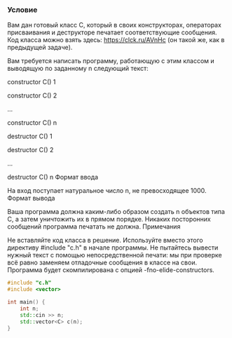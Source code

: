 ### Условие


Вам дан готовый класс C, который в своих конструкторах, операторах присваивания и деструкторе печатает соответствующие сообщения. Код класса можно взять здесь: https://clck.ru/AVnHc (он такой же, как в предыдущей задаче).

Вам требуется написать программу, работающую с этим классом и выводящую по заданному n следующий текст:

constructor C() 1

constructor C() 2

...

constructor C() n

destructor C() 1

destructor C() 2

...

destructor C() n
Формат ввода

На вход поступает натуральное число n, не превосходящее 1000.
Формат вывода

Ваша программа должна каким-либо образом создать n объектов типа C, а затем уничтожить их в прямом порядке. Никаких посторонних сообщений программа печатать не должна.
Примечания

Не вставляйте код класса в решение. Используйте вместо этого директиву #include "c.h" в начале программы. Не пытайтесь вывести нужный текст с помощью непосредственной печати: мы при проверке всё равно заменяем отладочные сообщения в классе на свои. Программа будет скомпилирована с опцией -fno-elide-constructors. 

```cpp
#include "c.h"
#include <vector>

int main() {
    int n;
    std::cin >> n;
    std::vector<C> c(n);
}
```
